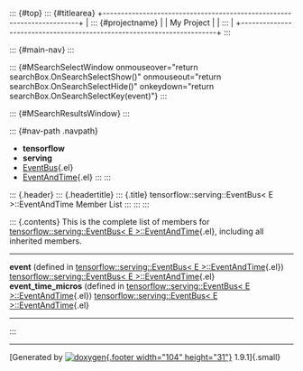 ::: {#top}
::: {#titlearea}
+-----------------------------------------------------------------------+
| ::: {#projectname}                                                    |
| My Project                                                            |
| :::                                                                   |
+-----------------------------------------------------------------------+
:::

::: {#main-nav}
:::

::: {#MSearchSelectWindow onmouseover="return searchBox.OnSearchSelectShow()" onmouseout="return searchBox.OnSearchSelectHide()" onkeydown="return searchBox.OnSearchSelectKey(event)"}
:::

::: {#MSearchResultsWindow}
:::

::: {#nav-path .navpath}
-   **tensorflow**
-   **serving**
-   [EventBus](classtensorflow_1_1serving_1_1EventBus.html){.el}
-   [EventAndTime](structtensorflow_1_1serving_1_1EventBus_1_1EventAndTime.html){.el}
:::
:::

::: {.header}
::: {.headertitle}
::: {.title}
tensorflow::serving::EventBus\< E \>::EventAndTime Member List
:::
:::
:::

::: {.contents}
This is the complete list of members for
[tensorflow::serving::EventBus\< E
\>::EventAndTime](structtensorflow_1_1serving_1_1EventBus_1_1EventAndTime.html){.el},
including all inherited members.

  -------------------------------------------------------------------------------------------------------------------------------------------------------------- ------------------------------------------------------------------------------------------------------------------------- --
  **event** (defined in [tensorflow::serving::EventBus\< E \>::EventAndTime](structtensorflow_1_1serving_1_1EventBus_1_1EventAndTime.html){.el})                 [tensorflow::serving::EventBus\< E \>::EventAndTime](structtensorflow_1_1serving_1_1EventBus_1_1EventAndTime.html){.el}   
  **event\_time\_micros** (defined in [tensorflow::serving::EventBus\< E \>::EventAndTime](structtensorflow_1_1serving_1_1EventBus_1_1EventAndTime.html){.el})   [tensorflow::serving::EventBus\< E \>::EventAndTime](structtensorflow_1_1serving_1_1EventBus_1_1EventAndTime.html){.el}   
  -------------------------------------------------------------------------------------------------------------------------------------------------------------- ------------------------------------------------------------------------------------------------------------------------- --
:::

------------------------------------------------------------------------

[Generated by [![doxygen](doxygen.svg){.footer width="104"
height="31"}](https://www.doxygen.org/index.html) 1.9.1]{.small}
